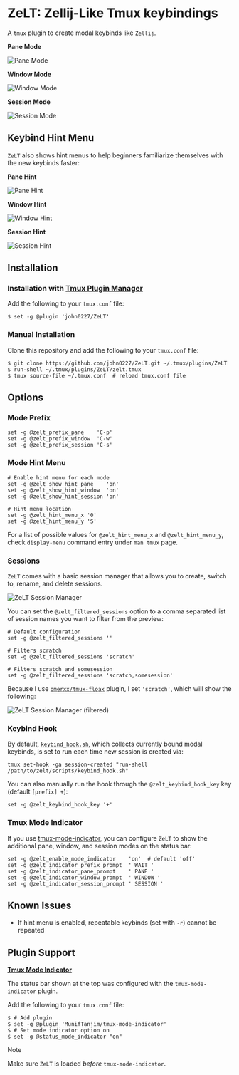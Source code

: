 # ZeLT: Zellij-Like Tmux keybindings

A `tmux` plugin to create modal keybinds like `Zellij`.

**Pane Mode**

![Pane Mode](./screenshots/zelt_pane_status.png)

**Window Mode**

![Window Mode](./screenshots/zelt_window_status.png)

**Session Mode**

![Session Mode](./screenshots/zelt_session_status.png)

## Keybind Hint Menu

`ZeLT` also shows hint menus to help beginners familiarize themselves with the new keybinds faster:

**Pane Hint**

![Pane Hint](./screenshots/zelt_pane_hint.png)

**Window Hint**

![Window Hint](./screenshots/zelt_window_hint.png)

**Session Hint**

![Session Hint](./screenshots/zelt_session_hint.png)

## Installation

### Installation with [Tmux Plugin Manager](https://github.com/tmux-plugins/tpm)

Add the following to your `tmux.conf` file:

```shellsession
$ set -g @plugin 'john0227/ZeLT'
```

### Manual Installation

Clone this repository and add the following to your `tmux.conf` file:

```shellsession
$ git clone https://github.com/john0227/ZeLT.git ~/.tmux/plugins/ZeLT
$ run-shell ~/.tmux/plugins/ZeLT/zelt.tmux
$ tmux source-file ~/.tmux.conf  # reload tmux.conf file
```

## Options

### Mode Prefix

```shell
set -g @zelt_prefix_pane    'C-p'
set -g @zelt_prefix_window  'C-w'
set -g @zelt_prefix_session 'C-s'
```

### Mode Hint Menu

```shell
# Enable hint menu for each mode
set -g @zelt_show_hint_pane    'on'
set -g @zelt_show_hint_window  'on'
set -g @zelt_show_hint_session 'on'

# Hint menu location
set -g @zelt_hint_menu_x '0'
set -g @zelt_hint_menu_y 'S'
```

For a list of possible values for `@zelt_hint_menu_x` and `@zelt_hint_menu_y`, check `display-menu` command entry under `man tmux` page.

### Sessions

`ZeLT` comes with a basic session manager that allows you to create, switch to, rename, and delete sessions.

![ZeLT Session Manager](./screenshots/zelt_session_manager_no_filter.png)

You can set the `@zelt_filtered_sessions` option to a comma separated list of session names you want to filter from the preview:

```shell
# Default configuration
set -g @zelt_filtered_sessions ''

# Filters scratch
set -g @zelt_filtered_sessions 'scratch'

# Filters scratch and somesession
set -g @zelt_filtered_sessions 'scratch,somesession'
```

Because I use [`omerxx/tmux-floax`](https://github.com/omerxx/tmux-floax) plugin, I set `'scratch'`, which will show the following:

![ZeLT Session Manager (filtered)](./screenshots/zelt_session_manager_filter.png)

### Keybind Hook

By default, [`keybind_hook.sh`](./scripts/keybind_hook.sh), which collects currently bound modal keybinds, is set to run each time new session is created via:

```shell
tmux set-hook -ga session-created "run-shell /path/to/zelt/scripts/keybind_hook.sh"
```

You can also manually run the hook through the `@zelt_keybind_hook_key` key (default `[prefix] +`):

```shell
set -g @zelt_keybind_hook_key '+'
```

### Tmux Mode Indicator

If you use [tmux-mode-indicator](https://github.com/MunifTanjim/tmux-mode-indicator), you can configure `ZeLT` to show the additional pane, window, and session modes on the status bar:

```shell
set -g @zelt_enable_mode_indicator    'on'  # default 'off'
set -g @zelt_indicator_prefix_prompt  ' WAIT '
set -g @zelt_indicator_pane_prompt    ' PANE '
set -g @zelt_indicator_window_prompt  ' WINDOW '
set -g @zelt_indicator_session_prompt ' SESSION '
```

## Known Issues

- If hint menu is enabled, repeatable keybinds (set with `-r`) cannot be repeated

## Plugin Support

**[Tmux Mode Indicator](https://github.com/MunifTanjim/tmux-mode-indicator)**

The status bar shown at the top was configured with the `tmux-mode-indicator` plugin.

Add the following to your `tmux.conf` file:

```shellsession
$ # Add plugin
$ set -g @plugin 'MunifTanjim/tmux-mode-indicator'
$ # Set mode indicator option on
$ set -g @status_mode_indicator "on"
```

> [!NOTE]  
> Make sure `ZeLT` is loaded _before_ `tmux-mode-indicator`.
